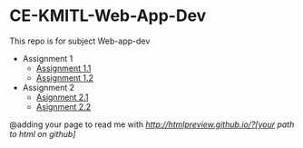 # CE-KMITL-Web-App-Dev
This repo is for subject Web-app-dev
  - Assignment 1
    - [Assignment 1.1](https://htmlpreview.github.io/?https://github.com/Patiyut1807/CE-KMITL-Web-App-Dev/blob/main/1/1.html)
    - [Assignment 1.2](https://htmlpreview.github.io/?https://github.com/Patiyut1807/CE-KMITL-Web-App-Dev/blob/main/1/2.html)
  - Assignment 2
    - [Asignment 2.1](https://htmlpreview.github.io/?https://github.com/Patiyut1807/CE-KMITL-Web-App-Dev/blob/main/2/64010479_1.html)
    - [Asignment 2.2](https://htmlpreview.github.io/?https://github.com/Patiyut1807/CE-KMITL-Web-App-Dev/blob/main/2/64010479_2.html)
  
  @adding your page to read me with *http://htmlpreview.github.io/?[your path to html on github]*
